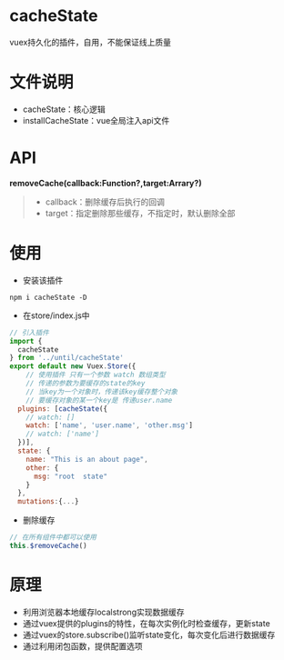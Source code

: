 # cacheState
vuex持久化的插件，自用，不能保证线上质量

# 文件说明
- cacheState：核心逻辑
- installCacheState：vue全局注入api文件

# API
**removeCache(callback:Function?,target:Arrary?)**
> - callback：删除缓存后执行的回调
> - target：指定删除那些缓存，不指定时，默认删除全部

# 使用
- 安装该插件 
```shell
npm i cacheState -D
```
- 在store/index.js中
```js
// 引入插件
import {
  cacheState
} from '../until/cacheState'
export default new Vuex.Store({
    // 使用插件 只有一个参数 watch 数组类型
    // 传递的参数为要缓存的state的key
    // 当key为一个对象时，传递该key缓存整个对象
    // 要缓存对象的某一个key是 传递user.name
  plugins: [cacheState({
    // watch: []
    watch: ['name', 'user.name', 'other.msg']
    // watch: ['name']
  })],
  state: {
    name: "This is an about page",
    other: {
      msg: "root  state"
    }
  },
  mutations:{...}
```
- 删除缓存
```js
// 在所有组件中都可以使用
this.$removeCache()
```

# 原理
- 利用浏览器本地缓存localstrong实现数据缓存
- 通过vuex提供的plugins的特性，在每次实例化时检查缓存，更新state
- 通过vuex的store.subscribe()监听state变化，每次变化后进行数据缓存
- 通过利用闭包函数，提供配置选项